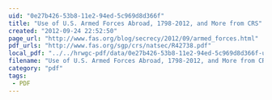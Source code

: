 ```yaml
---
uid: "0e27b426-53b8-11e2-94ed-5c969d8d366f"
title: "Use of U.S. Armed Forces Abroad, 1798-2012, and More from CRS"
created: "2012-09-24 22:52:50"
page_url: "http://www.fas.org/blog/secrecy/2012/09/armed_forces.html"
pdf_urls: "http://www.fas.org/sgp/crs/natsec/R42738.pdf"
local_pdf: "../../hrwgc-pdf/data/0e27b426-53b8-11e2-94ed-5c969d8d366f-use-of-u-s-armed-forces-abroad-1798-2012-and-more-from-crs.pdf"
filename: "Use of U.S. Armed Forces Abroad, 1798-2012, and More from CRS.html"
category: "pdf"
tags: 
 - PDF
---
```

